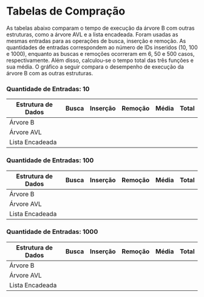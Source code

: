 # Tabelas de Compração

As tabelas abaixo comparam o tempo de execução da árvore B com outras estruturas,
como a árvore AVL e a lista encadeada. Foram usadas as mesmas entradas
para as operações de busca, inserção e remoção. As quantidades de entradas
correspondem ao número de IDs inseridos (10, 100 e 1000), enquanto as buscas e
remoções ocorreram em 6, 50 e 500 casos, respectivamente. Além disso, calculou-se o
tempo total das três funções e sua média. O gráfico a seguir compara o desempenho de
execução da árvore B com as outras estruturas.

### Quantidade de Entradas: 10

| Estrutura de Dados | Busca | Inserção | Remoção | Média | Total |
|--------------------|-------|----------|---------|-------|-------|
|      Árvore B      | |||||
|     Árvore AVL     ||||||
|   Lista Encadeada  ||||||

### Quantidade de Entradas: 100

| Estrutura de Dados | Busca | Inserção | Remoção | Média | Total |
|--------------------|-------|----------|---------|-------|-------|
|      Árvore B      ||||||
|     Árvore AVL     ||||||
|   Lista Encadeada  ||||||

### Quantidade de Entradas: 1000

| Estrutura de Dados | Busca | Inserção | Remoção | Média | Total |
|--------------------|-------|----------|---------|-------|-------|
|      Árvore B      ||||||
|     Árvore AVL     ||||||
|   Lista Encadeada  ||||||
